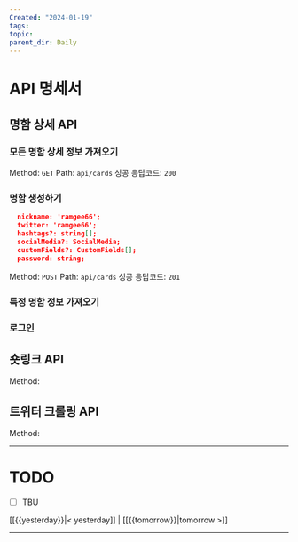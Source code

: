 ```yaml
---
Created: "2024-01-19"
tags: 
topic: 
parent_dir: Daily
---
```

# API 명세서
## 명함 상세 API
### 모든 명함 상세 정보 가져오기
Method: `GET`
Path: `api/cards`
성공 응답코드: `200`
### 명함 생성하기
```json
  nickname: 'ramgee66';
  twitter: 'ramgee66';
  hashtags?: string[];
  socialMedia?: SocialMedia;
  customFields?: CustomFields[];
  password: string;
```
Method: `POST`
Path: `api/cards`
성공 응답코드: `201`

### 특정 명함 정보 가져오기


### 로그인
## 숏링크 API
Method: 
## 트위터 크롤링 API
Method: 

----
# TODO
- [ ] TBU 
  
[[{{yesterday}}|< yesterday]] | [[{{tomorrow}}|tomorrow >]]  
  
---  
